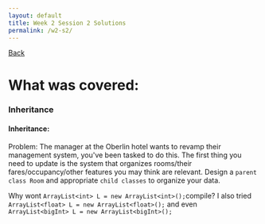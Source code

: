 ```yaml
---
layout: default
title: Week 2 Session 2 Solutions
permalink: /w2-s2/
---
```


[Back](session-notes.markdown)

# What was covered: 
### Inheritance

#### Inheritance:
Problem: The manager at the Oberlin hotel wants to revamp their management system, you've been tasked to do this. The first thing you need to update is the system that organizes rooms/their fares/occupancy/other features you may think are relevant. Design a `parent class Room` and appropriate `child classes` to organize your data. 



Why wont `ArrayList<int> L = new ArrayList<int>();`compile? I also tried `ArrayList<float> L = new ArrayList<float>();` and even `ArrayList<bigInt> L = new ArrayList<bigInt>();`